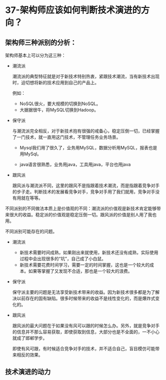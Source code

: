 # 37-架构师应该如何判断技术演进的方向？

## 架构师三种派别的分析：

架构师基本上可以分为这三种：

- 潮流派

    潮流派的典型特征就是对于新技术特别热衷，紧跟技术潮流，当有新技术出现时，迫切想将新的技术应用到自己的产品上。

    例如：
    - NoSQL很火，要大规模的切换到NoSQL。
    - 大据据很牛，将MySQL切换到Hadoop。

- 保守派

    与潮流派完全相反，对于新技术抱有很强的戒备心，稳定压倒一切，已经掌握了一门技术，就一直用这门技术，不管理任务业务场景。

    - Mysql我们用了很久了，业务用MySQL，数据分析用MySQL，报表也是用MySql。

    - java语言很熟悉，业务用java，工具用java，平台也用java

- 跟风派

    跟风派与潮流派不同，这里的跟风不是指跟着技术潮流，而是指跟着竞争对手的步子走。判断技术的发展看竞争对手，竞争对手用了我们就用，竞争对手没有用就在等等。


不同派别的不同做法本质上是价值观的不同：潮流派的价值观是新技术肯定能够带来很大的收益。稳定派的价值观是稳定压倒一切。跟风派的价值是别人用了我也用。

不同派别可能存在的问题。

- 潮流派

    - 新技术需要时间成熟，如果刚出来就使用，新技术还没有成熟，实际使用过程中会出现很多的“坑”，自己成了小白鼠。
    - 新技术需要花费时间学习，需要一定的时间掌握，这也是一个较大的成本。如果等掌握了又发现不合适，那也是一个较大的浪费。

- 保守派

    保守派主要的问题是无法享受新技术带来的收益。因为新技术很多都是为了解决以前存在的固有缺陷。很多时候带来的收益不是线性变化的，而是爆炸式变化的。

- 跟风派

    跟风派的最大问题在于如果没有风可以跟的时候怎么办。另外，就是竞争对手的信息并不那么容易获取，即使获取到信息，大部分也是不全面的，一不小心就成了邯郸学步。

    即使有风可跟，有时候适合竞争对手的技术，并不适合自己，盲目模仿可能带来相反的效果。


## 技术演进的动力

